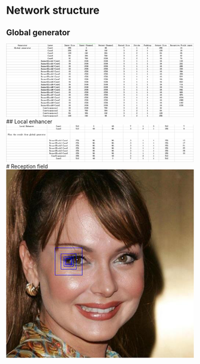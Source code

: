 # Network structure
## Global generator
<div align="center">
  <img src = '/Pix2pixHD/Figure/network structure1.png'>
</div>
## Local enhancer
<div align="center">
  <img src = '/Pix2pixHD/Figure/network structure2.png'>
</div>
# Reception field
<div align="center">
  <img src = '/t-sne/Figure/reception field.png'>
</div>
